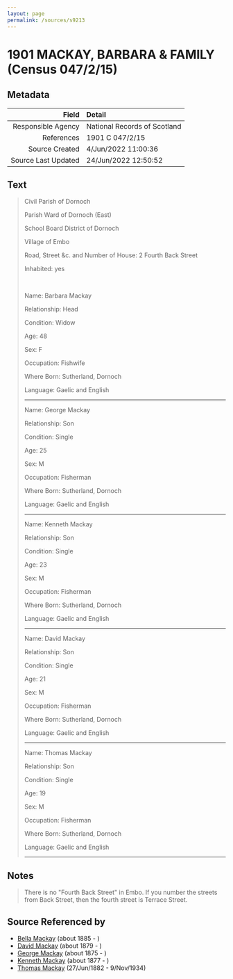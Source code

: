 ```yaml
---
layout: page
permalink: /sources/s9213
---
```


# 1901 MACKAY, BARBARA & FAMILY (Census 047/2/15)

## Metadata

Field | Detail
---:|:---
Responsible Agency | National Records of Scotland
References | 1901 C 047/2/15
Source Created | 4/Jun/2022 11:00:36
Source Last Updated | 24/Jun/2022 12:50:52

## Text

> Civil Parish of Dornoch
>
> Parish Ward of Dornoch (East)
>
> School Board District of Dornoch
>
> Village of Embo
>
> Road, Street &c. and Number of House: 2 Fourth Back Street
>
> Inhabited: yes
>
> <br/>
>
> Name: Barbara Mackay
>
> Relationship: Head
>
> Condition: Widow
>
> Age: 48
>
> Sex: F
>
> Occupation: Fishwife
>
> Where Born: Sutherland, Dornoch
>
> Language: Gaelic and English
>
> ---
>
> Name: George Mackay
>
> Relationship: Son
>
> Condition: Single
>
> Age: 25
>
> Sex: M
>
> Occupation: Fisherman
>
> Where Born: Sutherland, Dornoch
>
> Language: Gaelic and English
>
> ---
>
> Name: Kenneth Mackay
>
> Relationship: Son
>
> Condition: Single
>
> Age: 23
>
> Sex: M
>
> Occupation: Fisherman
>
> Where Born: Sutherland, Dornoch
>
> Language: Gaelic and English
>
> ---
>
> Name: David Mackay
>
> Relationship: Son
>
> Condition: Single
>
> Age: 21
>
> Sex: M
>
> Occupation: Fisherman
>
> Where Born: Sutherland, Dornoch
>
> Language: Gaelic and English
>
> ---
>
> Name: Thomas Mackay
>
> Relationship: Son
>
> Condition: Single
>
> Age: 19
>
> Sex: M
>
> Occupation: Fisherman
>
> Where Born: Sutherland, Dornoch
>
> Language: Gaelic and English
>
> ---
>

## Notes

> There is no "Fourth Back Street" in Embo. If you number the streets from Back Street, then the fourth street is Terrace Street.
>


## Source Referenced by

* [Bella Mackay](../people/@54814674@-bella-mackay-b1885-d.md) (about 1885 - )
* [David Mackay](../people/@66349958@-david-mackay-b1879-d.md) (about 1879 - )
* [George Mackay](../people/@46319502@-george-mackay-b1875-d.md) (about 1875 - )
* [Kenneth Mackay](../people/@38140776@-kenneth-mackay-b1877-d.md) (about 1877 - )
* [Thomas Mackay](../people/@5045152@-thomas-mackay-b1882-6-27-d1934-11-9.md) (27/Jun/1882 - 9/Nov/1934)
